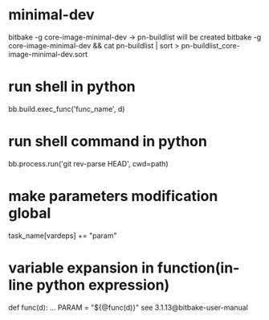 # minimal-dev
bitbake -g core-image-minimal-dev
    -> pn-buildlist will be created
bitbake -g core-image-minimal-dev && cat pn-buildlist | sort > pn-buildlist_core-image-minimal-dev.sort

# run shell in python
bb.build.exec_func('func_name', d)

# run shell command in python
bb.process.run('git rev-parse HEAD', cwd=path)

# make parameters modification global
task_name[vardeps] += "param"

# variable expansion in function(in-line python expression)
def func(d):
    ...
PARAM = "${@func(d)}"
see 3.1.13@bitbake-user-manual

